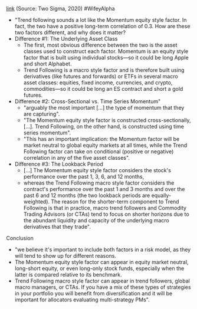 
[link](https://twitter.com/WifeyAlpha/status/1558769904647643141?s=20&t=kG45BoYyB7F6UCQfw79B6A)
(Source: Two Sigma, 2020)
#WifeyAlpha 

- "Trend following sounds a lot like the Momentum equity style factor. In fact, the two have a positive long-term correlation of 0.3. How are these two factors different, and why does it matter?
- Difference #1: The Underlying Asset Class
	- The first, most obvious difference between the two is the asset classes used to construct each factor. Momentum is an equity style factor that is built using individual stocks—so it could be long Apple and short Alphabet.
	- Trend Following is a macro style factor and is therefore built using derivatives (like futures and forwards) or ETFs in several macro asset classes: equities, fixed income, currencies, and crypto, commodities—so it could be long an ES contract and short a gold futures.
- Difference #2: Cross-Sectional vs. Time Series Momentum"
	- "arguably the most important […] the type of momentum that they are capturing".
	- "The Momentum equity style factor is constructed cross-sectionally, […]. Trend Following, on the other hand, is constructed using time series momentum".
	- "This has an important implication: the Momentum factor will be market neutral to global equity markets at all times, while the Trend Following factor can take on conditional (positive or negative) correlation in any of the five asset classes".
- Difference #3: The Lookback Period
	- [...] The Momentum equity style factor considers the stock's performance over the past 1, 3, 6, and 12 months,
	- whereas the Trend Following macro style factor considers the contract's performance over the past 1 and 3 months and over the past 6 and 12 months (the two lookback periods are equally-weighted). The reason for the shorter-term component to Trend Following is that in practice, macro trend followers and Commodity Trading Advisors (or CTAs) tend to focus on shorter horizons due to the abundant liquidity and capacity of the underlying macro derivatives that they trade".

Conclusion
- "we believe it's important to include both factors in a risk model, as they will tend to show up for different reasons.
- The Momentum equity style factor can appear in equity market neutral, long-short equity, or even long-only stock funds, especially when the latter is compared relative to its benchmark.
- Trend Following macro style factor can appear in trend followers, global macro managers, or CTAs. If you have a mix of these types of strategies in your portfolio you will benefit from diversification and it will be important for allocators evaluating multi-strategy PMs".